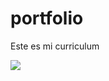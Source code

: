 # portfolio

Este es mi curriculum

![]([cv](https://github.com/Alex-Flores/portfolio/blob/main/img/Miguel%20A.%20Flores%20-%20CV.pdf))
